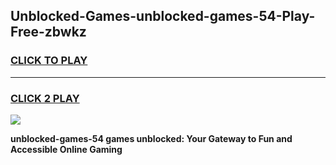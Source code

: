 
## Unblocked-Games-unblocked-games-54-Play-Free-zbwkz
<h3>
<a href="https://premium76.site?title=unblocked-games-54&ref=23A">CLICK TO PLAY</a></h3>
<hr>

<h3>
<a href="https://premium76.site?title=unblocked-games-54&ref=23A">CLICK 2 PLAY</a>
  
</h3>

<a href="https://premium76.site?title=unblocked-games-54&ref=23A"><img src="https://clearcache.store/games.png"></a>


**unblocked-games-54 games unblocked: Your Gateway to Fun and Accessible Online Gaming**
